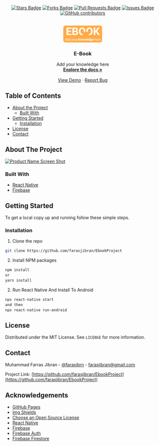 <div align="center">
  <a href="https://github.com/farasjibran/EbookProject/stargazers"><img src="https://img.shields.io/github/stars/farasjibran/EbookProject" alt="Stars Badge"/></a>
<a href="https://github.com/farasjibran/EbookProject/network/members"><img src="https://img.shields.io/github/forks/farasjibran/EbookProject" alt="Forks Badge"/></a>
<a href="https://github.com/farasjibran/EbookProject/pulls"><img src="https://img.shields.io/github/issues-pr/farasjibran/EbookProject" alt="Pull Requests Badge"/></a>
<a href="https://github.com/farasjibran/EbookProject/issues"><img src="https://img.shields.io/github/issues/farasjibran/EbookProject" alt="Issues Badge"/></a>
<a href="https://github.com/farasjibran/EbookProject/graphs/contributors"><img alt="GitHub contributors" src="https://img.shields.io/github/contributors/farasjibran/EbookProject?color=2b9348"></a>
</div>

<!-- PROJECT LOGO -->
<br />
<p align="center">
  <a href="https://github.com/farasjibran/EbookProject">
    <img src="assets/icon.png" alt="Logo" width="25%">
  </a>

  <h3 align="center">E-Book</h3>

  <p align="center">
    Add your knowledge here
    <br />
    <a href="https://github.com/farasjibran/EbookProject"><strong>Explore the docs »</strong></a>
    <br />
    <br />
    <a href="https://github.com/farasjibran/EbookProject">View Demo</a>
    ·
    <a href="https://github.com/farasjibran/EbookProject">Report Bug</a>
  </p>
</p>

<!-- TABLE OF CONTENTS -->

## Table of Contents

- [About the Project](#about-the-project)
  - [Built With](#built-with)
- [Getting Started](#getting-started)
  - [Installation](#installation)
- [License](#license)
- [Contact](#contact)

<!-- ABOUT THE PROJECT -->

## About The Project

[![Product Name Screen Shot][product-screenshot]](https://github.com/farasjibran/EbookProject)

### Built With

- [React Native](https://reactnative.dev/)
- [Firebase](https://firebase.google.com/)

<!-- GETTING STARTED -->

## Getting Started

To get a local copy up and running follow these simple steps.

### Installation

1. Clone the repo

```sh
git clone https://github.com/farasjibran/EbookProject
```

2. Install NPM packages

```sh
npm install
or
yarn install
```

2. Run React Native And Install To Android

```sh
npx react-native start
and then
npx react-native run-android
```

<!-- LICENSE -->

## License

Distributed under the MIT License. See `LICENSE` for more information.

<!-- CONTACT -->

## Contact

Muhammad Farras Jibran - [@farasjbrn](https://www.instagram.com/farasjbrn/) - farasjibran@gmail.com

Project Link: [https://github.com/farasjibran/EbookProject](https://github.com/farasjibran/EbookProject)

<!-- ACKNOWLEDGEMENTS -->

## Acknowledgements

- [GitHub Pages](https://pages.github.com)
- [Img Shields](https://shields.io)
- [Choose an Open Source License](https://choosealicense.com)
- [React Native](https://reactnative.dev/)
- [Firebase](https://rnfirebase.io/)
- [Firebase Auth](https://rnfirebase.io/auth/usage)
- [Firebase Firestore](https://rnfirebase.io/firestore/usage)

<!-- Link Using Markdown -->

[product-screenshot]: assets/ebookrepo.png
